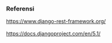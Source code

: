 ### Referensi
https://www.django-rest-framework.org/ <br><br>
https://docs.djangoproject.com/en/5.1/
